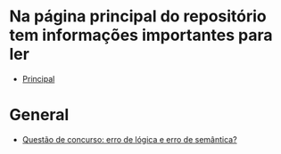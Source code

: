 # Na página principal do repositório tem informações importantes para ler

- [Principal](https://github.com/maniero/SOpt/blob/master/Conceptual.md)

# General

- [Questão de concurso: erro de lógica e erro de semântica?](https://pt.stackoverflow.com/q/108887/101)

